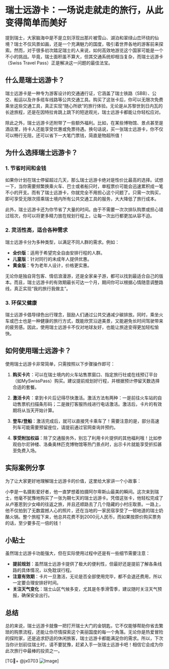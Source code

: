 # 瑞士远游卡：一场说走就走的旅行，从此变得简单而美好

提到瑞士，大家脑海中是不是立刻浮现出那片被雪山、湖泊和翠绿山峦环绕的仙境？瑞士不仅风景如画，还是一个充满魅力的国度，吸引着世界各地的游客前来探索。然而，对于很多初次踏足瑞士的人来说，如何高效地游览这个国家可能是一个不小的挑战。毕竟，瑞士面积虽不算大，但其交通系统却相当复杂，而瑞士远游卡（Swiss Travel Pass）正是解决这一问题的最佳法宝。

## 什么是瑞士远游卡？

瑞士远游卡是一种专为游客设计的交通通行证，它涵盖了瑞士铁路（SBB）、公交、船运以及许多缆车线路等公共交通工具。购买了这张卡后，你可以无限次免费乘坐这些交通工具，真正实现“随心所欲”的旅行体验。无论是从苏黎世到日内瓦的长途旅程，还是在因特拉肯跳上跳下的短途观光，瑞士远游卡都能让你轻松应对。

除此之外，瑞士远游卡还附带了一些额外福利。比如，在某些博物馆、景点甚至是酒店里，持卡人还能享受优惠或免票待遇。换句话说，买一张瑞士远游卡，你不仅可以畅行无阻，还可以省下一大笔门票钱，简直是物超所值！

## 为什么选择瑞士远游卡？

### 1. **节省时间和金钱**

如果你计划在瑞士停留超过几天，那么瑞士远游卡绝对是性价比最高的选择。试想一下，当你需要频繁换乘火车、巴士或者船只时，单程票价可能会迅速累积成一笔不小的开支。而有了瑞士远游卡，你就完全不用担心这个问题了。只需一次购买，即可享受无限次搭乘瑞士境内所有公共交通工具的服务，大大降低了旅行成本。

此外，瑞士远游卡还为你节省了大量的时间。由于不需要一次次排队购票或担心错过班次，你可以将更多精力放在规划行程上，让每一次出行都更加从容不迫。

### 2. **灵活性高，适合各种需求**

瑞士远游卡分为多种类型，以满足不同人群的需求。例如：

- **全价版**：适用于希望完全自由安排行程的人群。
- **儿童版**：针对同行的未成年人提供优惠。
- **黄金版**：专为老年人设计，价格更实惠。

无论你是独自背包客、情侣浪漫游，还是全家亲子游，都可以找到最适合自己的版本。而且，瑞士远游卡的有效期最长可达一个月，期间你可以根据心情随意调整路线，真正实现“我的旅行我做主”。

### 3. **环保又健康**

瑞士远游卡倡导绿色出行理念，鼓励人们通过公共交通减少碳排放。同时，乘坐火车或巴士也是一种健康的旅行方式，既能欣赏沿途美景，又能避免长时间驾驶带来的疲劳感。因此，使用瑞士远游卡不仅对地球友好，也能让旅途变得更加轻松愉快。

## 如何使用瑞士远游卡？

使用瑞士远游卡非常简单，只需按照以下步骤操作即可：

1. **购买卡片**：可以在瑞士境内的火车站售票窗口、指定旅行社或在线预订平台（如MySwissPass）购买。建议提前规划好行程，并根据预计停留天数选择合适的套餐。

2. **激活卡片**：拿到卡片后记得尽快激活。激活方法有两种：一是前往火车站的自动售票机扫描条形码；二是拨打客服热线进行电话激活。激活后，卡片的有效期将从当天开始计算。

3. **登车/登船**：激活完成后，就可以直接凭卡乘车了！需要注意的是，部分高速列车可能需要预留座位，请提前通过官网查询并预约。

4. **享受附加权益**：除了交通服务外，别忘了利用卡片提供的其他福利哦！比如参观伯尔尼钟楼、洛桑奥林匹克博物馆等热门景点时，出示卡片就能享受折扣甚至免费入场。

## 实际案例分享

为了让大家更好地理解瑞士远游卡的价值，这里给大家讲一个小故事：

小李是一名摄影爱好者，他一直梦想着拍摄阿尔卑斯山最美的瞬间。这次来到瑞士，他毫不犹豫地购买了一张为期七天的瑞士远游卡。凭借这张卡，他轻松完成了从卢塞恩到少女峰的往返之旅，并且还顺路去了几个隐藏的小村庄取景。一路上，他不仅拍到了无数震撼人心的照片，还在当地的一家民宿享受了一顿地道的瑞士奶酪火锅。整个旅程下来，他总共花费不到2000元人民币，而如果按原价购买票务的话，至少要多花一倍的钱！

## 小贴士

虽然瑞士远游卡功能强大，但在实际使用过程中还是有一些细节需要注意：

- **提前规划**：虽然瑞士远游卡提供了极大的便利性，但最好还是提前了解各条线路的具体情况，以免耽误行程。
- **注意有效期**：卡片一旦激活，无论是否全部使用完毕，都不会退还费用，所以一定要合理安排好时间。
- **关注天气变化**：瑞士山区气候多变，尤其是冬季滑雪季，建议随时关注天气预报，确保安全出行。

## 总结

总的来说，瑞士远游卡就像一把打开瑞士大门的金钥匙，它不仅能够帮助你省去繁琐的购票流程，还能让你尽情探索这个美丽国度的每一个角落。无论你是热爱冒险的探险家，还是追求舒适的休闲旅客，瑞士远游卡都能满足你的需求。所以，下次当你计划前往瑞士时，请不要犹豫，赶紧入手一张瑞士远游卡吧！相信它会成为你此次旅行中最棒的投资之一。

[TG💪+ @jx0703 ![Image](https://github.com/user-attachments/assets/dbca1d08-cadb-493c-b0ec-ad6f7a83f270)]